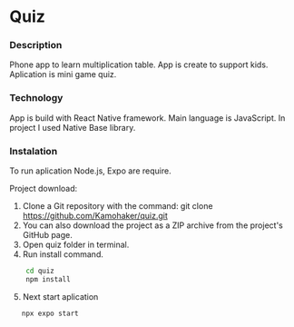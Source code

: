 # Quiz

### Description
Phone app to learn multiplication table. App is create to support kids. Aplication is mini game quiz.

### Technology
App is build with React Native framework. Main language is JavaScript. In project I used Native Base library.  

### Instalation 
To run aplication Node.js, Expo are require.

Project download:
1. Clone a Git repository with the command: git clone https://github.com/Kamohaker/quiz.git
2. You can also download the project as a ZIP archive from the project's GitHub page.
3. Open  quiz folder in terminal.
4. Run install command.
```cmd
    cd quiz
    npm install
```
5. Next start aplication
```cmd
   npx expo start
```
